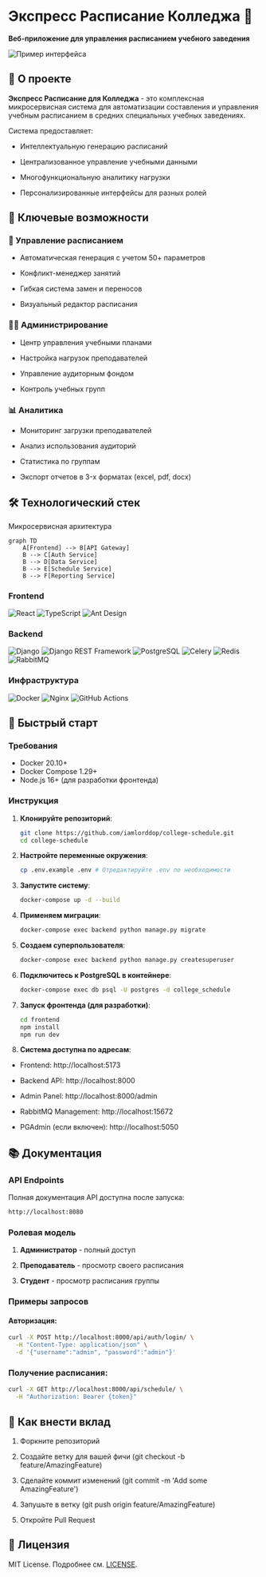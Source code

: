 # Экспресс Расписание Колледжа 🚀

**Веб-приложение для управления расписанием учебного заведения**

![Пример интерфейса](https://via.placeholder.com/800x400?text=Express+College+Schedule)

## 📌 О проекте

**Экспресс Расписание для Колледжа** - это комплексная микросервисная система для автоматизации составления и управления учебным расписанием в средних специальных учебных заведениях.

Система предоставляет:

- Интеллектуальную генерацию расписаний

- Централизованное управление учебными данными

- Многофункциональную аналитику нагрузки

- Персонализированные интерфейсы для разных ролей

## 🌟 Ключевые возможности

### 📅 Управление расписанием

- Автоматическая генерация с учетом 50+ параметров

- Конфликт-менеджер занятий

- Гибкая система замен и переносов

- Визуальный редактор расписания

### 👨‍🏫 Администрирование

- Центр управления учебными планами

- Настройка нагрузок преподавателей

- Управление аудиторным фондом

- Контроль учебных групп

### 📊 Аналитика

- Мониторинг загрузки преподавателей

- Анализ использования аудиторий

- Статистика по группам

- Экспорт отчетов в 3-x форматах (excel, pdf, docx)

## 🛠 Технологический стек

Микросервисная архитектура

```mermaid
graph TD
    A[Frontend] --> B[API Gateway]
    B --> C[Auth Service]
    B --> D[Data Service]
    B --> E[Schedule Service]
    B --> F[Reporting Service]
```

### Frontend

![React](https://img.shields.io/badge/-React-61DAFB?logo=react&logoColor=white)
![TypeScript](https://img.shields.io/badge/-TypeScript-3178C6?logo=typescript&logoColor=white)
![Ant Design](https://img.shields.io/badge/-Ant_Design-0170FE?logo=ant-design&logoColor=white)

### Backend

![Django](https://img.shields.io/badge/-Django-092E20?logo=django&logoColor=white)
![Django REST Framework](https://img.shields.io/badge/-Django_REST-ff1709?logo=django&logoColor=white)
![PostgreSQL](https://img.shields.io/badge/-PostgreSQL-4169E1?logo=postgresql&logoColor=white)
![Celery](https://img.shields.io/badge/-Celery-37814A?logo=celery&logoColor=white)
![Redis](https://img.shields.io/badge/-Redis-DC382D?logo=redis&logoColor=white)
![RabbitMQ](https://img.shields.io/badge/-RabbitMQ-DC382D?logo=redis&logoColor=white)

### Инфраструктура

![Docker](https://img.shields.io/badge/-Docker-2496ED?logo=docker&logoColor=white)
![Nginx](https://img.shields.io/badge/-Nginx-009639?logo=nginx&logoColor=white)
![GitHub Actions](https://img.shields.io/badge/-GitHub_Actions-2088FF?logo=github-actions&logoColor=white)

## 🚀 Быстрый старт

### Требования

- Docker 20.10+
- Docker Compose 1.29+
- Node.js 16+ (для разработки фронтенда)

### Инструкция

1. **Клонируйте репозиторий**:

   ```bash
   git clone https://github.com/iamlorddop/college-schedule.git
   cd college-schedule
   ```

2. **Настройте переменные окружения**:

   ```bash
   cp .env.example .env # Отредактируйте .env по необходимости
   ```

3. **Запустите систему**:

   ```bash
   docker-compose up -d --build
   ```

4. **Применяем миграции**:

   ```bash
   docker-compose exec backend python manage.py migrate
   ```

5. **Создаем суперпользователя**:

   ```bash
   docker-compose exec backend python manage.py createsuperuser
   ```

6. **Подключитесь к PostgreSQL в контейнере**:

   ```bash
   docker-compose exec db psql -U postgres -d college_schedule
   ```

7. **Запуск фронтенда (для разработки)**:

   ```bash
   cd frontend
   npm install
   npm run dev
   ```

8. **Система доступна по адресам**:

- Frontend: http://localhost:5173

- Backend API: http://localhost:8000

- Admin Panel: http://localhost:8000/admin

- RabbitMQ Management: http://localhost:15672

- PGAdmin (если включен): http://localhost:5050

## 📚 Документация

### API Endpoints

Полная документация API доступна после запуска:

```bash
http://localhost:8080
```

### Ролевая модель

1. **Администратор** - полный доступ

2. **Преподаватель** - просмотр своего расписания

3. **Студент** - просмотр расписания группы

### Примеры запросов

#### Авторизация:

```bash
curl -X POST http://localhost:8000/api/auth/login/ \
  -H "Content-Type: application/json" \
  -d '{"username":"admin", "password":"admin"}'
```

### Получение расписания:

```bash
curl -X GET http://localhost:8000/api/schedule/ \
  -H "Authorization: Bearer {token}"
```

## 🤝 Как внести вклад

1. Форкните репозиторий

2. Создайте ветку для вашей фичи (git checkout -b feature/AmazingFeature)

3. Сделайте коммит изменений (git commit -m 'Add some AmazingFeature')

4. Запушьте в ветку (git push origin feature/AmazingFeature)

5. Откройте Pull Request

## 📜 Лицензия

MIT License. Подробнее см. [LICENSE](./LICENSE.md).
